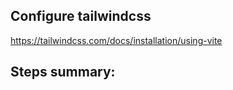 ## Configure tailwindcss
https://tailwindcss.com/docs/installation/using-vite    

## Steps summary: